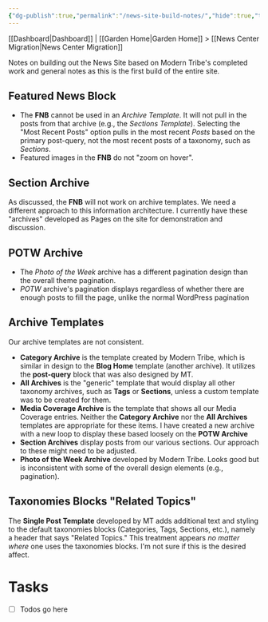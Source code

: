 ```yaml
---
{"dg-publish":true,"permalink":"/news-site-build-notes/","hide":true,"tags":["WordPress","work"],"noteIcon":"","created":"2025-02-16T08:21:26.857-08:00","updated":"2025-02-17T22:51:32.771-08:00"}
---
```


[[Dashboard\|Dashboard]] | [[Garden Home\|Garden Home]] > [[News Center Migration\|News Center Migration]]

Notes on building out the News Site based on Modern Tribe's completed work and general notes as this is the first build of the entire site.

## Featured News Block
- The **FNB** cannot be used in an *Archive Template*. It will not pull in the posts from that archive (e.g., the *Sections Template*). Selecting the "Most Recent Posts" option pulls in the most recent *Posts* based on the primary post-query, not the most recent posts of a taxonomy, such as *Sections*.
- Featured images in the **FNB** do not "zoom on hover".
## Section Archive
As discussed, the **FNB** will not work on archive templates. We need a different approach to this information architecture. I currently have these "archives" developed as Pages on the site for demonstration and discussion.
## POTW Archive
- The *Photo of the Week* archive has a different pagination design than the overall theme pagination.
- *POTW* archive's pagination displays regardless of whether there are enough posts to fill the page, unlike the normal WordPress pagination
## Archive Templates
Our archive templates are not consistent. 
- **Category Archive** is the template created by Modern Tribe, which is similar in design to the **Blog Home** template (another archive). It utilizes the **post-query** block that was also designed by MT. 
- **All Archives** is the "generic" template that would display all other taxonomy archives, such as **Tags** or **Sections**, unless a custom template was to be created for them.
- **Media Coverage Archive** is the template that shows all our Media Coverage entries. Neither the **Category Archive** nor the **All Archives** templates are appropriate for these items. I have created a new archive with a new loop to display these based loosely on the **POTW Archive**
- **Section Archives** display posts from our various sections. Our approach to these might need to be adjusted.
- **Photo of the Week Archive** developed by Modern Tribe. Looks good but is inconsistent with some of the overall design elements (e.g., pagination).
## Taxonomies Blocks "Related Topics"
The **Single Post Template** developed by MT adds additional text and styling to the default taxonomies blocks (Categories, Tags, Sections, etc.), namely a header that says "Related Topics." This treatment appears *no matter where* one uses the taxonomies blocks. I'm not sure if this is the desired affect.
# Tasks
- [ ] Todos go here

